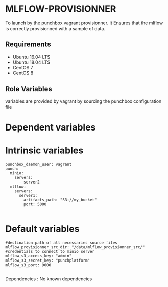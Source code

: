 MLFLOW-PROVISIONNER
========================
To launch by the punchbox vagrant provisionner. It Ensures that the mlflow is correctly provisionned with a sample of data.


Requirements
--------------------

* Ubuntu  16.04 LTS
* Ubuntu  18.04 LTS
* CentOS 7
* CentOS 8

Role Variables
-------------------

variables are provided by vagrant by sourcing the punchbox configuration file 

# Dependent variables

# Intrinsic variables
```
punchbox_daemon_user: vagrant
punch:
  minio:
    servers:
      - server2
  mlflow:
    servers:
      server1:
        artifacts_path: "S3://my_bucket"
        port: 5000


```
# Default variables
```
#destination path of all necessaries source files
mlflow_provisionner_src_dir: "/data/mlflow_provisionner_src/" 
#credentials to connect to minio server
mlflow_s3_access_key: "admin"
mlflow_s3_secret_key: "punchplatform"
mlflow_s3_port: 9000


```

Dependencies : 
No known dependencies
